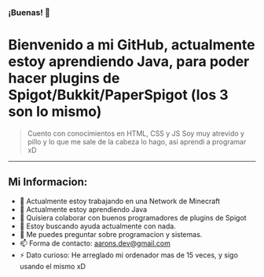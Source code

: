 ### ¡Buenas! 👋

# Bienvenido a mi GitHub, actualmente estoy aprendiendo Java, para poder hacer plugins de Spigot/Bukkit/PaperSpigot (los 3 son lo mismo)
> Cuento con conocimientos en HTML, CSS y JS
> Soy muy atrevido y pillo y lo que me sale de la cabeza lo hago, asi aprendi a programar xD

----------------------------------------------
## Mi Informacion:
- 🔭 Actualmente estoy trabajando en una Network de Minecraft
- 🌱 Actualmente estoy aprendiendo Java
- 👯 Quisiera colaborar con buenos programadores de plugins de Spigot
- 🤔 Estoy buscando ayuda actualmente con nada.
- 💬 Me puedes preguntar sobre programacion y sistemas.
- 📫 Forma de contacto: aarons.dev@gmail.com
- ⚡ Dato curioso: He arreglado mi ordenador mas de 15 veces, y sigo usando el mismo xD
